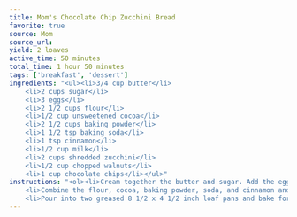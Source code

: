 ```yaml
---
title: Mom's Chocolate Chip Zucchini Bread
favorite: true
source: Mom
source_url: 
yield: 2 loaves
active_time: 50 minutes
total_time: 1 hour 50 minutes
tags: ['breakfast', 'dessert']
ingredients: "<ul><li>3/4 cup butter</li>
	<li>2 cups sugar</li>
	<li>3 eggs</li>
	<li>2 1/2 cups flour</li>
	<li>1/2 cup unsweetened cocoa</li>
	<li>2 1/2 cups baking powder</li>
	<li>1 1/2 tsp baking soda</li>
	<li>1 tsp cinnamon</li>
	<li>1/2 cup milk</li>
	<li>2 cups shredded zucchini</li>
	<li>1/2 cup chopped walnuts</li>
	<li>1 cup chocolate chips</li></ul>"
instructions: "<ol><li>Cream together the butter and sugar. Add the eggs, one at a time, beating after each addition.</li>
	<li>Combine the flour, cocoa, baking powder, soda, and cinnamon and add to the creamed mixture alternatively with the milk. Stir in the zucchini and nuts.</li>
	<li>Pour into two greased 8 1/2 x 4 1/2 inch loaf pans and bake for 45-55 minutes or until a cake tester inserted in the center comes out clean.</li></ol>"
---
```

